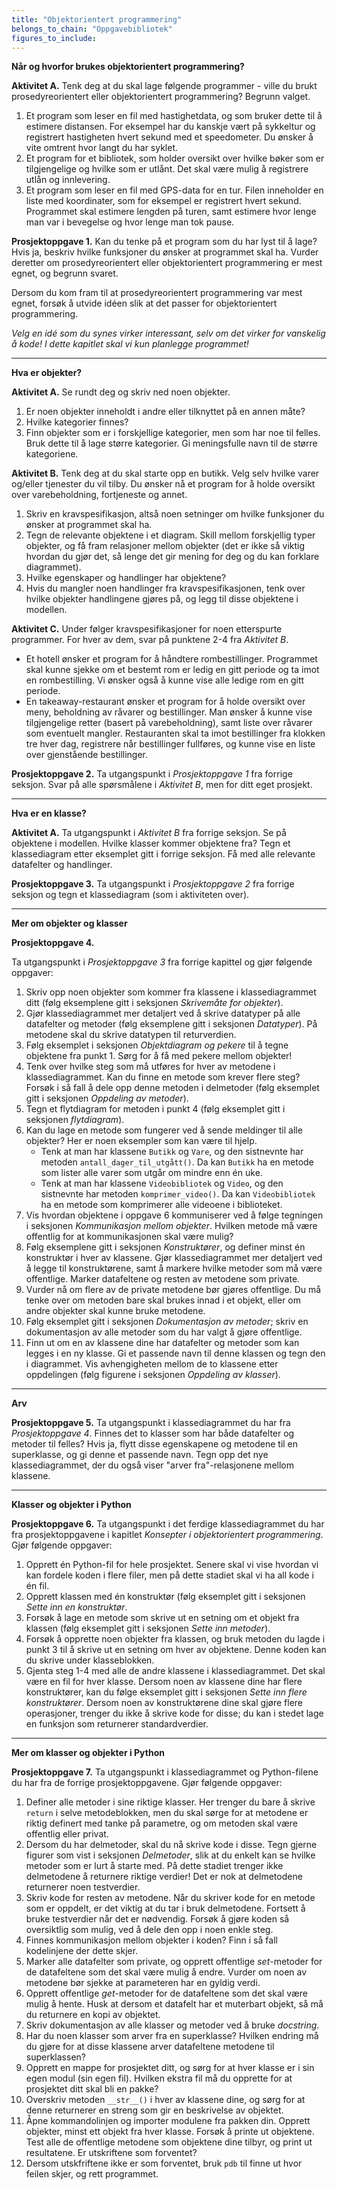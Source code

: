```yaml
---
title: "Objektorientert programmering"
belongs_to_chain: "Oppgavebibliotek"
figures_to_include:
---
```


**Når og hvorfor brukes objektorientert programmering?**

**Aktivitet A.** Tenk deg at du skal lage følgende programmer - ville du brukt prosedyreorientert eller objektorientert programmering? Begrunn valget. 

1. Et program som leser en fil med hastighetdata, og som bruker dette til å estimere distansen. For eksempel har du kanskje vært på sykkeltur og registrert hastigheten hvert sekund med et speedometer. Du ønsker å vite omtrent hvor langt du har syklet.
2. Et program for et bibliotek, som holder oversikt over hvilke bøker som er tilgjengelige og hvilke som er utlånt. Det skal være mulig å registrere utlån og innlevering. 
3. Et program som leser en fil med GPS-data for en tur. Filen inneholder en liste med koordinater, som for eksempel er registrert hvert sekund. Programmet skal estimere lengden på turen, samt estimere hvor lenge man var i bevegelse og hvor lenge man tok pause.

**Prosjektoppgave 1.** Kan du tenke på et program som du har lyst til å lage? Hvis ja, beskriv hvilke funksjoner du ønsker at programmet skal ha. Vurder deretter om prosedyreorientert eller objektorientert programmering er mest egnet, og begrunn svaret.

Dersom du kom fram til at prosedyreorientert programmering var mest egnet, forsøk å utvide idéen slik at det passer for objektorientert programmering.

*Velg en idé som du synes virker interessant, selv om det virker for vanskelig å kode! I dette kapitlet skal vi kun planlegge programmet!* 

---

**Hva er objekter?**

**Aktivitet A.** Se rundt deg og skriv ned noen objekter. 

1. Er noen objekter inneholdt i andre eller tilknyttet på en annen måte? 
2. Hvilke kategorier finnes? 
3. Finn objekter som er i forskjellige kategorier, men som har noe til felles. Bruk dette til å lage større kategorier. Gi meningsfulle navn til de større kategoriene. 

**Aktivitet B.** Tenk deg at du skal starte opp en butikk. Velg selv hvilke varer og/eller tjenester du vil tilby. Du ønsker nå et program for å holde oversikt over varebeholdning, fortjeneste og annet. 

1. Skriv en kravspesifikasjon, altså noen setninger om hvilke funksjoner du ønsker at programmet skal ha. 
2. Tegn de relevante objektene i et diagram. Skill mellom forskjellig typer objekter, og få fram relasjoner mellom objekter (det er ikke så viktig hvordan du gjør det, så lenge det gir mening for deg og du kan forklare diagrammet). 
3. Hvilke egenskaper og handlinger har objektene? 
4. Hvis du mangler noen handlinger fra kravspesifikasjonen, tenk over hvilke objekter handlingene gjøres på, og legg til disse objektene i modellen.

**Aktivitet C.** Under følger kravspesifikasjoner for noen etterspurte programmer. For hver av dem, svar på punktene 2-4 fra *Aktivitet B*. 

* Et hotell ønsker et program for å håndtere rombestillinger. Programmet skal kunne sjekke om et bestemt rom er ledig en gitt periode og ta imot en rombestilling. Vi ønsker også å kunne vise alle ledige rom en gitt periode. 
* En takeaway-restaurant ønsker et program for å holde oversikt over meny, beholdning av råvarer og bestillinger. Man ønsker å kunne vise tilgjengelige retter (basert på varebeholdning), samt liste over råvarer som eventuelt mangler. Restauranten skal ta imot bestillinger fra klokken tre hver dag, registrere når bestillinger fullføres, og kunne vise en liste over gjenstående bestillinger.

**Prosjektoppgave 2.** Ta utgangspunkt i *Prosjektoppgave 1* fra forrige seksjon. Svar på alle spørsmålene i *Aktivitet B*, men for ditt eget prosjekt. 

----

**Hva er en klasse?**

**Aktivitet A.** Ta utgangspunkt i *Aktivitet B* fra forrige seksjon. Se på objektene i modellen. Hvilke klasser kommer objektene fra? Tegn et klassediagram etter eksemplet gitt i forrige seksjon. Få med alle relevante datafelter og handlinger.

**Prosjektoppgave 3.** Ta utgangspunkt i *Prosjektoppgave 2* fra forrige seksjon og tegn et klassediagram (som i aktiviteten over).

----

**Mer om objekter og klasser**

**Prosjektoppgave 4.**

Ta utgangspunkt i *Prosjektoppgave 3* fra forrige kapittel og gjør følgende oppgaver:

1. Skriv opp noen objekter som kommer fra klassene i klassediagrammet ditt (følg eksemplene gitt i seksjonen *Skrivemåte for objekter*). 
2. Gjør klassediagrammet mer detaljert ved å skrive datatyper på alle datafelter og metoder (følg eksemplene gitt i seksjonen *Datatyper*). På metodene skal du skrive datatypen til returverdien.
3. Følg eksemplet i seksjonen *Objektdiagram og pekere* til å tegne objektene fra punkt 1. Sørg for å få med pekere mellom objekter!
4. Tenk over hvilke steg som må utføres for hver av metodene i klassediagrammet. Kan du finne en metode som krever flere steg? Forsøk i så fall å dele opp denne metoden i delmetoder (følg eksemplet gitt i seksjonen *Oppdeling av metoder*).
5. Tegn et flytdiagram for metoden i punkt 4 (følg eksemplet gitt i seksjonen *flytdiagram*).
6. Kan du lage en metode som fungerer ved å sende meldinger til alle objekter? Her er noen eksempler som kan være til hjelp.
    * Tenk at man har klassene `Butikk` og `Vare`, og den sistnevnte har metoden `antall_dager_til_utgått()`. Da kan `Butikk` ha en metode som lister alle varer som utgår om mindre enn én uke.
    * Tenk at man har klassene `Videobibliotek` og `Video`, og den sistnevnte har metoden `komprimer_video()`. Da kan `Videobibliotek` ha en metode som komprimerer alle videoene i biblioteket.
7. Vis hvordan objektene i oppgave 6 kommuniserer ved å følge tegningen i seksjonen *Kommunikasjon mellom objekter*. Hvilken metode må være offentlig for at kommunikasjonen skal være mulig? 
8. Følg eksemplene gitt i seksjonen *Konstruktører*, og definer minst én konstruktør i hver av klassene. Gjør klassediagrammet mer detaljert ved å legge til konstruktørene, samt å markere hvilke metoder som må være offentlige. Marker datafeltene og resten av metodene som private.
9. Vurder nå om flere av de private metodene bør gjøres offentlige. Du må tenke over om metoden bare skal brukes innad i et objekt, eller om andre objekter skal kunne bruke metodene.
10. Følg eksemplet gitt i seksjonen *Dokumentasjon av metoder*; skriv en dokumentasjon av alle metoder som du har valgt å gjøre offentlige. 
11. Finn ut om en av klassene dine har datafelter og metoder som kan legges i en ny klasse. Gi et passende navn til denne klassen og tegn den i diagrammet. Vis avhengigheten mellom de to klassene etter oppdelingen (følg figurene i seksjonen *Oppdeling av klasser*).

----

**Arv**

**Prosjektoppgave 5.** Ta utgangspunkt i klassediagrammet du har fra *Prosjektoppgave 4*. Finnes det to klasser som har både datafelter og metoder til felles? Hvis ja, flytt disse egenskapene og metodene til en superklasse, og gi denne et passende navn. Tegn opp det nye klassediagrammet, der du også viser "arver fra"-relasjonene mellom klassene. 

----

**Klasser og objekter i Python**

**Prosjektoppgave 6.** Ta utgangspunkt i det ferdige klassediagrammet du har fra prosjektoppgavene i kapitlet *Konsepter i objektorientert programmering*. Gjør følgende oppgaver: 

1. Opprett én Python-fil for hele prosjektet. Senere skal vi vise hvordan vi kan fordele koden i flere filer, men på dette stadiet skal vi ha all kode i én fil. 
2. Opprett klassen med én konstruktør (følg eksemplet gitt i seksjonen *Sette inn en konstruktør*.
3. Forsøk å lage en metode som skrive ut en setning om et objekt fra klassen (følg eksemplet gitt i seksjonen *Sette inn metoder*).
4. Forsøk å opprette noen objekter fra klassen, og bruk metoden du lagde i punkt 3 til å skrive ut en setning om hver av objektene. Denne koden kan du skrive under klasseblokken.
5. Gjenta steg 1-4 med alle de andre klassene i klassediagrammet. Det skal være en fil for hver klasse. Dersom noen av klassene dine har flere konstruktører, kan du følge eksemplet gitt i seksjonen *Sette inn flere konstruktører*. Dersom noen av konstruktørene dine skal gjøre flere operasjoner, trenger du ikke å skrive kode for disse; du kan i stedet lage en funksjon som returnerer standardverdier.

----

**Mer om klasser og objekter i Python**

**Prosjektoppgave 7.** Ta utgangspunkt i klassediagrammet og Python-filene du har fra de forrige prosjektoppgavene. Gjør følgende oppgaver:

1. Definer alle metoder i sine riktige klasser. Her trenger du bare å skrive `return` i selve metodeblokken, men du skal sørge for at metodene er riktig definert med tanke på parametre, og om metoden skal være offentlig eller privat.
2. Dersom du har delmetoder, skal du nå skrive kode i disse. Tegn gjerne figurer som vist i seksjonen *Delmetoder*, slik at du enkelt kan se hvilke metoder som er lurt å starte med. På dette stadiet trenger ikke delmetodene å returnere riktige verdier! Det er nok at delmetodene returnerer noen testverdier.
3. Skriv kode for resten av metodene. Når du skriver kode for en metode som er oppdelt, er det viktig at du tar i bruk delmetodene. Fortsett å bruke testverdier når det er nødvendig. Forsøk å gjøre koden så oversiktlig som mulig, ved å dele den opp i noen enkle steg.
4. Finnes kommunikasjon mellom objekter i koden? Finn i så fall kodelinjene der dette skjer.
6. Marker alle datafelter som private, og opprett offentlige *set*-metoder for de datafeltene som det skal være mulig å endre. Vurder om noen av metodene bør sjekke at parameteren har en gyldig verdi.
7. Opprett offentlige *get*-metoder for de datafeltene som det skal være mulig å hente. Husk at dersom et datafelt har et muterbart objekt, så må du returnere en kopi av objektet. 
8. Skriv dokumentasjon av alle klasser og metoder ved å bruke *docstring*.
9. Har du noen klasser som arver fra en superklasse? Hvilken endring må du gjøre for at disse klassene arver datafeltene metodene til superklassen? 
10. Opprett en mappe for prosjektet ditt, og sørg for at hver klasse er i sin egen modul (sin egen fil). Hvilken ekstra fil må du opprette for at prosjektet ditt skal bli en pakke?
11. Overskriv metoden `__str__()` i hver av klassene dine, og sørg for at denne returnerer en streng som gir en beskrivelse av objektet.
12. Åpne kommandolinjen og importer modulene fra pakken din. Opprett objekter, minst ett objekt fra hver klasse. Forsøk å printe ut objektene. Test alle de offentlige metodene som objektene dine tilbyr, og print ut resultatene. Er utskriftene som forventet?
13. Dersom utskfriftene ikke er som forventet, bruk `pdb` til finne ut hvor feilen skjer, og rett programmet.
